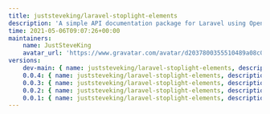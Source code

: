 ```yaml
---
title: juststeveking/laravel-stoplight-elements
description: 'A simple API documentation package for Laravel using OpenAPI and Stoplight Elements'
time: 2021-05-06T09:07:26+00:00
maintainers:
    name: JustSteveKing
    avatar_url: 'https://www.gravatar.com/avatar/d2037800355510489a08c0057fec3e7e?d=identicon'
versions:
    dev-main: { name: juststeveking/laravel-stoplight-elements, description: 'A simple API documentation package for Laravel using OpenAPI and Stoplight Elements', keywords: [documentation, api, laravel, openapi, stoplight, 'stoplight elements'], homepage: '', version: dev-main, version_normalized: dev-main, license: [MIT], authors: [{ name: 'Steve McDougall', email: juststevemcd@gmail.com, homepage: 'https://www.juststeveking.uk/', role: developer }], source: { type: git, url: 'https://github.com/JustSteveKing/laravel-stoplight-elements.git', reference: fdc9687bdbb1f63323849db3f53ca65483bbd803 }, dist: { type: zip, url: 'https://api.github.com/repos/JustSteveKing/laravel-stoplight-elements/zipball/fdc9687bdbb1f63323849db3f53ca65483bbd803', reference: fdc9687bdbb1f63323849db3f53ca65483bbd803, shasum: '' }, type: library, support: { source: 'https://github.com/JustSteveKing/laravel-stoplight-elements/tree/0.0.4', issues: 'https://github.com/JustSteveKing/laravel-stoplight-elements/issues' }, funding: [{ url: 'https://github.com/JustSteveKing', type: github }], time: '2021-05-20T07:17:56+00:00', autoload: { psr-4: { JustSteveKing\Laravel\LaravelStoplight\: src/ } }, extra: { laravel: { providers: [JustSteveKing\Laravel\LaravelStoplight\StoplightServiceProvider] } }, default-branch: true, require: { illuminate/support: ^8.0, php: ^7.4|^8.0 }, require-dev: { orchestra/testbench: ^6.17, phpunit/phpunit: ^9.5 } }
    0.0.4: { name: juststeveking/laravel-stoplight-elements, description: 'A simple API documentation package for Laravel using OpenAPI and Stoplight Elements', keywords: [documentation, api, laravel, openapi, stoplight, 'stoplight elements'], homepage: '', version: 0.0.4, version_normalized: 0.0.4.0, license: [MIT], authors: [{ name: 'Steve McDougall', email: juststevemcd@gmail.com, homepage: 'https://www.juststeveking.uk/', role: developer }], source: { type: git, url: 'https://github.com/JustSteveKing/laravel-stoplight-elements.git', reference: fdc9687bdbb1f63323849db3f53ca65483bbd803 }, dist: { type: zip, url: 'https://api.github.com/repos/JustSteveKing/laravel-stoplight-elements/zipball/fdc9687bdbb1f63323849db3f53ca65483bbd803', reference: fdc9687bdbb1f63323849db3f53ca65483bbd803, shasum: '' }, type: library, support: { source: 'https://github.com/JustSteveKing/laravel-stoplight-elements/tree/0.0.4', issues: 'https://github.com/JustSteveKing/laravel-stoplight-elements/issues' }, funding: [{ url: 'https://github.com/JustSteveKing', type: github }], time: '2021-05-20T07:17:56+00:00', autoload: { psr-4: { JustSteveKing\Laravel\LaravelStoplight\: src/ } }, extra: { laravel: { providers: [JustSteveKing\Laravel\LaravelStoplight\StoplightServiceProvider] } }, require: { php: ^7.4|^8.0, illuminate/support: ^8.0 }, require-dev: { orchestra/testbench: ^6.17, phpunit/phpunit: ^9.5 } }
    0.0.3: { name: juststeveking/laravel-stoplight-elements, description: 'A simple API documentation package for Laravel using OpenAPI and Stoplight Elements', keywords: [documentation, api, laravel, openapi, stoplight, 'stoplight elements'], homepage: '', version: 0.0.3, version_normalized: 0.0.3.0, license: [MIT], authors: [{ name: 'Steve McDougall', email: juststevemcd@gmail.com, homepage: 'https://www.juststeveking.uk/', role: developer }], source: { type: git, url: 'https://github.com/JustSteveKing/laravel-stoplight-elements.git', reference: 15a5672ef779d09b12c56f48254c98ef66895f5d }, dist: { type: zip, url: 'https://api.github.com/repos/JustSteveKing/laravel-stoplight-elements/zipball/15a5672ef779d09b12c56f48254c98ef66895f5d', reference: 15a5672ef779d09b12c56f48254c98ef66895f5d, shasum: '' }, type: library, support: { source: 'https://github.com/JustSteveKing/laravel-stoplight-elements/tree/0.0.3', issues: 'https://github.com/JustSteveKing/laravel-stoplight-elements/issues' }, funding: [{ url: 'https://github.com/JustSteveKing', type: github }], time: '2021-05-18T20:20:52+00:00', autoload: { psr-4: { JustSteveKing\Laravel\LaravelStoplight\: src/ } }, extra: { laravel: { providers: [JustSteveKing\Laravel\LaravelStoplight\StoplightServiceProvider] } }, require: { php: ^8.0, illuminate/support: ^8.0 }, require-dev: { orchestra/testbench: ^6.17, phpunit/phpunit: ^9.5 } }
    0.0.2: { name: juststeveking/laravel-stoplight-elements, description: 'A simple API documentation package for Laravel using OpenAPI and Stoplight Elements', keywords: [documentation, api, laravel, openapi, stoplight, 'stoplight elements'], homepage: '', version: 0.0.2, version_normalized: 0.0.2.0, license: [MIT], authors: [{ name: 'Steve McDougall', email: juststevemcd@gmail.com, homepage: 'https://www.juststeveking.uk/', role: developer }], source: { type: git, url: 'https://github.com/JustSteveKing/laravel-stoplight-elements.git', reference: 1e7d27e243b720a621ae8f2f1e209a9b1f510824 }, dist: { type: zip, url: 'https://api.github.com/repos/JustSteveKing/laravel-stoplight-elements/zipball/1e7d27e243b720a621ae8f2f1e209a9b1f510824', reference: 1e7d27e243b720a621ae8f2f1e209a9b1f510824, shasum: '' }, type: library, support: { source: 'https://github.com/JustSteveKing/laravel-stoplight-elements/tree/0.0.2', issues: 'https://github.com/JustSteveKing/laravel-stoplight-elements/issues' }, funding: [{ url: 'https://github.com/JustSteveKing', type: github }], time: '2021-05-06T09:38:19+00:00', autoload: { psr-4: { JustSteveKing\Laravel\LaravelStoplight\: src/ } }, extra: { laravel: { providers: [JustSteveKing\Laravel\LaravelStoplight\StoplightServiceProvider] } }, require: { php: ^8.0, illuminate/support: ^8.0 }, require-dev: { orchestra/testbench: ^6.17, phpunit/phpunit: ^9.5 } }
    0.0.1: { name: juststeveking/laravel-stoplight-elements, description: 'A simple API documentation package for Laravel using OpenAPI and Stoplight Elements', keywords: [documentation, api, laravel, openapi, stoplight, 'stoplight elements'], homepage: '', version: 0.0.1, version_normalized: 0.0.1.0, license: [MIT], authors: [{ name: 'Steve McDougall', email: juststevemcd@gmail.com, homepage: 'https://www.juststeveking.uk/', role: developer }], source: { type: git, url: 'https://github.com/JustSteveKing/laravel-stoplight-elements.git', reference: bb5c549ded2f7e9548c26c9891a391c256164e73 }, dist: { type: zip, url: 'https://api.github.com/repos/JustSteveKing/laravel-stoplight-elements/zipball/bb5c549ded2f7e9548c26c9891a391c256164e73', reference: bb5c549ded2f7e9548c26c9891a391c256164e73, shasum: '' }, type: library, support: { source: 'https://github.com/JustSteveKing/laravel-stoplight-elements/tree/0.0.1', issues: 'https://github.com/JustSteveKing/laravel-stoplight-elements/issues' }, funding: [{ url: 'https://github.com/JustSteveKing', type: github }], time: '2021-05-06T09:05:42+00:00', autoload: { psr-4: { JustSteveKing\Laravel\LaravelStoplight\: src/ } }, extra: { laravel: { providers: [JustSteveKing\Laravel\LaravelStoplight\StoplightServiceProvider] } }, require: { php: ^8.0, illuminate/support: ^8.0 } }
---
```


